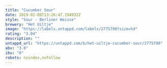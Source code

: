 ```yaml
---
title: "Cucumber Sour"
date: 2019-02-08T13:26:47.194932Z
style: "Sour - Berliner Weisse"
brewery: "Het Uiltje"
image: "https://labels.untappd.com/labels/2775790?size=hd"
rating: "3.04"
description: ""
untappd_url: "https://untappd.com/b/het-uiltje-cucumber-sour/2775790"
abv: "3.0"
ibu: "0"
robots: noindex,nofollow
---
```


